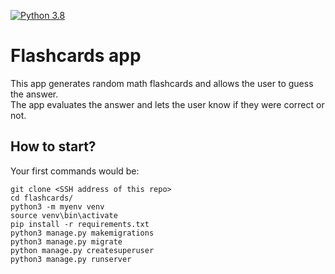 [![Python 3.8](https://img.shields.io/badge/python-3.8-blue.svg)](https://www.python.org/downloads/release/python-382/)

# Flashcards app

This app generates random math flashcards and allows the user to guess the answer.  
The app evaluates the answer and lets the user know if they were correct or not.

## How to start?
Your first commands would be:
```
git clone <SSH address of this repo>
cd flashcards/
python3 -m myenv venv
source venv\bin\activate
pip install -r requirements.txt
python3 manage.py makemigrations
python3 manage.py migrate
python manage.py createsuperuser
python3 manage.py runserver
```
